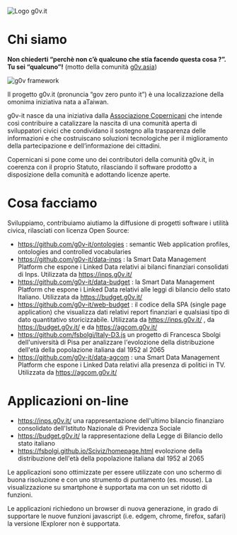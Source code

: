 ![Logo g0v.it](https://avatars3.githubusercontent.com/u/42692153?s=200&v=4)

# Chi siamo

**Non chiederti “perchè non c’è qualcuno che stia facendo questa cosa ?”. Tu sei “qualcuno”!**
(motto della comunità [g0v.asia](https://g0v.asia/))

![g0v framework](https://copernicani.it/wp-content/uploads/g0v-about-en-300x293.png)

Il progetto g0v.it (pronuncia “gov zero punto it”) è una localizzazione della omonima iniziativa nata a aTaiwan.

g0v-it nasce da una iniziativa dalla [Associazione Copernicani](https://copernicani.it) che
intende così contribuire a catalizzare la nascita di una comunità aperta di sviluppatori civici che 
condividano il sostegno alla trasparenza delle informazioni e che costruiscano soluzioni tecnologiche 
per il miglioramento della partecipazione e dell’informazione dei cittadini.

Copernicani si pone come uno dei contributori della comunità g0v.it, in coerenza con il proprio Statuto, 
rilasciando il software prodotto a disposizione della comunità e adottando licenze aperte.


# Cosa facciamo

Sviluppiamo, contribuiamo aiutiamo la diffusione di progetti software i utilità civica, rilasciati con licenza Open Source:

- https://github.com/g0v-it/ontologies : semantic Web application profiles, ontologies and controlled vocabularies
- https://github.com/g0v-it/data-inps : la Smart Data Management Platform  che espone  i Linked Data relativi ai bilanci finanziari consolidati di Inps. Utilizzata da  https://inps.g0v.it/ 
- https://github.com/g0v-it/data-budget : la Smart Data Management Platform  che espone  i Linked Data relativi alle leggi di bilancio dello stato Italiano. Utilizzata da   https://budget.g0v.it/ 
- https://github.com/g0v-it/web-budget : il codice della SPA (single page application) che visualizza dati relativi report finanziari e qualsiasi tipo di dato quantitativo storicizzabile. Utilizzata  da  https://inps.g0v.it/ , da   https://budget.g0v.it/ e da https://agcom.g0v.it/
- https://github.com/fsbolgi/Italy-D3.js un progetto di Francesca Sbolgi dell'università di Pisa per analizzare l'evolozione della distribuzione dell'età della popolazione italiana dal 1952 al 2065
- https://github.com/g0v-it/data-agcom : una Smart Data Management Platform  che espone  i Linked Data relativi alla presenza di politici in TV. Utilizzata da  https://agcom.g0v.it/ 


# Applicazioni on-line

- https://inps.g0v.it/ una rappresentazione dell'ultimo bilancio finanziaro consolidato dell'Istituto Nazionale di  Previdenza Sociale
- https://budget.g0v.it/ la rappresentazione della Legge di Bilancio dello stato italiano
- https://fsbolgi.github.io/Sciviz/homepage.html evolozione della distribuzione dell'età della popolazione italiana dal 1952 al 2065

Le applicazioni sono ottimizzate per essere utilizzate con uno schermo di buona risoluzione e con uno strumento di puntamento (es. mouse). La visualizzazione su smartphone è supportata ma con un set ridotto di funzioni.

Le applicazioni richiedono un browser di nuova generazione, in grado di supportare le nuove funzioni javascript (i.e. edgem, chrome, firefox, safari) la versione IExplorer non è supportata.

